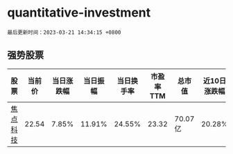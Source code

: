 # quantitative-investment

`最后更新时间：2023-03-21 14:34:15 +0800`

## 强势股票

|股票|当前价|当日涨跌幅|当日振幅|当日换手率|市盈率TTM|总市值|近10日涨跌幅|
|----|----|----|----|----|----|----|----|
|[焦点科技](https://xueqiu.com/S/SZ002315)|22.54|7.85%|11.91%|24.55%|23.32|70.07亿|20.28%|
